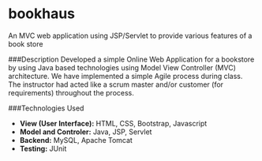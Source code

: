 # bookhaus
An MVC web application using JSP/Servlet to provide various features of a book store

###Description
Developed a simple Online Web Application for a bookstore by using Java based technologies using Model View Controller (MVC) architecture. We have implemented a simple Agile process during class. The instructor had acted like a scrum master and/or customer (for requirements) throughout the process.

###Technologies Used
* **View (User Interface):** HTML, CSS, Bootstrap, Javascript   
* **Model and Controler:** Java, JSP, Servlet
* **Backend:** MySQL, Apache Tomcat
* **Testing:** JUnit
